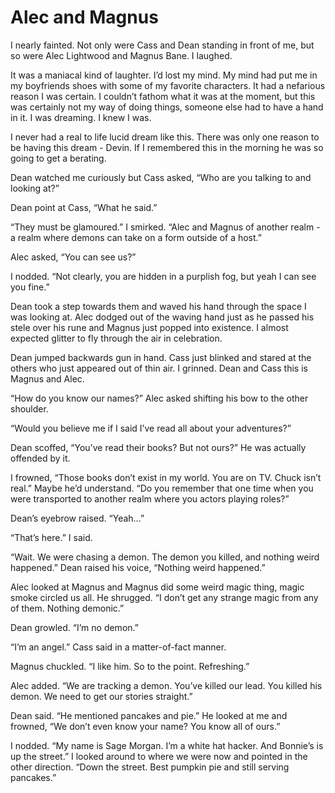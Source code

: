 # Alec and Magnus

I nearly fainted. Not only were Cass and Dean standing in front of me, but so were Alec Lightwood and Magnus Bane. I laughed.

It was a maniacal kind of laughter. I’d lost my mind. My mind had put me in my boyfriends shoes with some of my favorite characters. It had a nefarious reason I was certain. I couldn’t fathom what it was at the moment, but this was certainly not my way of doing things, someone else had to have a hand in it. I was dreaming. I knew I was.

I never had a real to life lucid dream like this. There was only one reason to be having this dream - Devin. If I remembered this in the morning he was so going to get a berating.

Dean watched me curiously but Cass asked, “Who are you talking to and looking at?”

Dean point at Cass, “What he said.”

“They must be glamoured.” I smirked. “Alec and Magnus of another realm - a realm where demons can take on a form outside of a host.”

Alec asked, “You can see us?”

I nodded. “Not clearly, you are hidden in a purplish fog, but yeah I can see you fine.”

Dean took a step towards them and waved his hand through the space I was looking at. Alec dodged out of the waving hand just as he passed his stele over his rune and Magnus just popped into existence. I almost expected glitter to fly through the air in celebration.

Dean jumped backwards gun in hand. Cass just blinked and stared at the others who just appeared out of thin air. I grinned. Dean and Cass this is Magnus and Alec.

“How do you know our names?” Alec asked shifting his bow to the other shoulder.

“Would you believe me if I said I’ve read all about your adventures?”

Dean scoffed, “You’ve read their books? But not ours?” He was actually offended by it.

I frowned, “Those books don’t exist in my world. You are on TV. Chuck isn’t real.” Maybe he’d understand. “Do you remember that one time when you were transported to another realm where you actors playing roles?”

Dean’s eyebrow raised. “Yeah…”

“That’s here.” I said.

“Wait. We were chasing a demon. The demon you killed, and nothing weird happened.” Dean raised his voice, “Nothing weird happened.”

Alec looked at Magnus and Magnus did some weird magic thing, magic smoke circled us all. He shrugged. “I don’t get any strange magic from any of them. Nothing demonic.”

Dean growled. “I’m no demon.”

“I’m an angel.” Cass said in a matter-of-fact manner.

Magnus chuckled. “I like him. So to the point. Refreshing.”

Alec added. “We are tracking a demon. You’ve killed our lead. You killed his demon. We need to get our stories straight.”

Dean said. “He mentioned pancakes and pie.” He looked at me and frowned, “We don’t even know your name? You know all of ours.”

I nodded. “My name is Sage Morgan. I’m a white hat hacker. And Bonnie’s is up the street.” I looked around to where we were now and pointed in the other direction. “Down the street. Best pumpkin pie and still serving pancakes.”